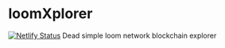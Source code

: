 # loomXplorer

[![Netlify Status](https://api.netlify.com/api/v1/badges/e58e2383-ffa3-4a83-a788-50b3a0732ba3/deploy-status)](https://app.netlify.com/sites/loomxplorer/deploys)
Dead simple loom network blockchain explorer
